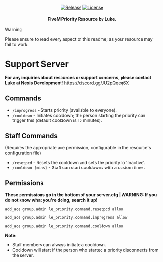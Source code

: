 <p align="center">
  <a href="https://github.com/NexisDevelopment/nd_priority/releases/tag/1.0.3" title="Release"><img alt="Release" src="https://img.shields.io/github/v/release/NexisDevelopment/nd_priority"></a>
  <a href="LICENSE" title="License"><img alt="License" src="https://img.shields.io/github/license/hi764/nd_priority.svg"></a>
</p>

<h4 align="center">
  FiveM Priority Resource by Luke.
</h4>

> [!WARNING]
> Please ensure to read every aspect of this readme; as your resource may fail to work.


# Support Server
**For any inquiries about resources or support concerns, please contact Luke at Nexis Development!**
https://discord.gg/JU2pQqeq6X

## Commands

- `/inprogress` - Starts priority (available to everyone).
- `/cooldown` - Initiates cooldown; the person starting the priority can trigger this (default cooldown is 15 minutes).

## Staff Commands

(Requires the appropriate ace permission, configurable in the resource's configuration file)

- `/resetpcd` - Resets the cooldown and sets the priority to 'Inactive'.
- `/cooldown [mins]` - Staff can start cooldowns with a custom timer.

## Permissions
**These permissions go in the bottom of your server.cfg | WARNING: If you do not know what you're doing, search it up!**

`add_ace group.admin le_priority.command.resetpcd allow`

`add_ace group.admin le_priority.command.inprogress allow`

`add_ace group.admin le_priority.command.cooldown allow`

**Note:**

- Staff members can always initiate a cooldown.
- Cooldown will start if the person who started a priority disconnects from the server.
